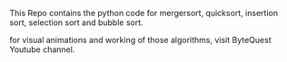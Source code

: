 This Repo contains the python code for mergersort, quicksort, insertion sort, selection sort and bubble sort.

for visual animations and working of those algorithms, visit ByteQuest Youtube channel.
